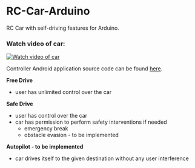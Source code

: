 # RC-Car-Arduino
RC Car with self-driving features for Arduino.

### Watch video of car:

[![Watch video of car](https://img.youtube.com/vi/D-heAh4WQEI/3.jpg)](https://www.youtube.com/watch?v=D-heAh4WQEI)

Controller Android application source code can be found [here](https://github.com/somaveszelovszki/RC-Car-Android).

**Free Drive**
- user has unlimited control over the car

**Safe Drive**
- user has control over the car
- car has permission to perform safety interventions if needed
  - emergency break
  - obstacle evasion - to be implemented

**Autopilot - to be implemented**
- car drives itself to the given destination without any user interference
